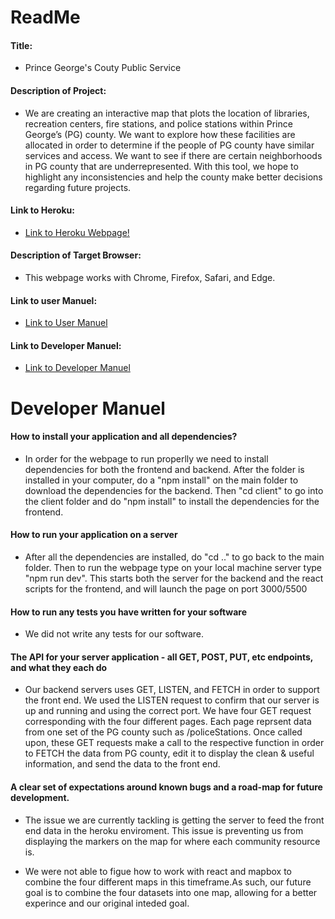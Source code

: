 # ReadMe

#### Title:

- Prince George's Couty Public Service

#### Description of Project:

- We are creating an interactive map that plots the location of libraries, recreation centers, fire stations, and police stations within Prince George’s (PG) county. We want to explore how these facilities are allocated in order to determine if the people of PG county have similar services and access. We want to see if there are certain neighborhoods in PG county that are underrepresented. With this tool, we hope to highlight any inconsistencies and help the county make better decisions regarding future projects.

#### Link to Heroku:

- [Link to Heroku Webpage!](https://pg-service.herokuapp.com/)

#### Description of Target Browser:

- This webpage works with Chrome, Firefox, Safari, and Edge.

#### Link to user Manuel:

- [Link to User Manuel](/docs/user.md)

#### Link to Developer Manuel:

- [Link to Developer Manuel](#developer-manuel)

# Developer Manuel

#### How to install your application and all dependencies?

- In order for the webpage to run properlly we need to install dependencies for both the frontend and backend. After the folder is installed in your computer, do a "npm install" on the main folder to download the dependencies for the backend. Then "cd client" to go into the client folder and do "npm install" to install the dependencies for the frontend.

#### How to run your application on a server

- After all the dependencies are installed, do "cd .." to go back to the main folder. Then to run the webpage type on your local machine server type "npm run dev". This starts both the server for the backend and the react scripts for the frontend, and will launch the page on port 3000/5500

#### How to run any tests you have written for your software

- We did not write any tests for our software.

#### The API for your server application - all GET, POST, PUT, etc endpoints, and what they each do

- Our backend servers uses GET, LISTEN, and FETCH in order to support the front end. We used the LISTEN request to confirm that our server is up and running and using the correct port. We have four GET request corresponding with the four different pages. Each page reprsent data from one set of the PG county such as /policeStations. Once called upon, these GET requests make a call to the respective function in order to FETCH the data from PG county, edit it to display the clean & useful information, and send the data to the front end.

#### A clear set of expectations around known bugs and a road-map for future development.

- The issue we are currently tackling is getting the server to feed the front end data in the heroku enviroment. This issue is preventing us from displaying the markers on the map for where each community resource is. 

- We were not able to figue how to work with react and mapbox to combine the four different maps in this timeframe.As such, our future goal is to combine the four datasets into one map, allowing for a better experince and our original inteded goal.